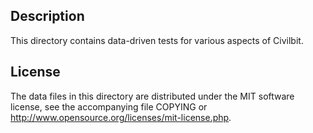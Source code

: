 Description
------------

This directory contains data-driven tests for various aspects of Civilbit.

License
--------

The data files in this directory are distributed under the MIT software
license, see the accompanying file COPYING or
http://www.opensource.org/licenses/mit-license.php.

